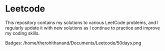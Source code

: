 # Leetcode
This repository contains my solutions to various LeetCode problems, and I regularly update it with new solutions as I continue to practice and improve my coding skills.

Badges:
/home/therohithanand/Documents/Leetcode/50days.png 
